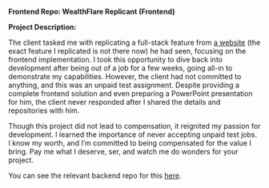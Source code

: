 **Frontend Repo: WealthFlare Replicant (Frontend)**

**Project Description:**

The client tasked me with replicating a full-stack feature from [a website](https://www.wealthfront.com/) (the exact feature I replicated is not there now) he had seen, focusing on the frontend implementation. I took this opportunity to dive back into development after being out of a job for a few weeks, going all-in to demonstrate my capabilities. However, the client had not committed to anything, and this was an unpaid test assignment. Despite providing a complete frontend solution and even preparing a PowerPoint presentation for him, the client never responded after I shared the details and repositories with him.

Though this project did not lead to compensation, it reignited my passion for development. I learned the importance of never accepting unpaid test jobs. I know my worth, and I’m committed to being compensated for the value I bring. Pay me what I deserve, ser, and watch me do wonders for your project.

You can see the relevant backend repo for this [here](https://github.com/AbdullahAhmadAAK/wealthfront-replicant).
